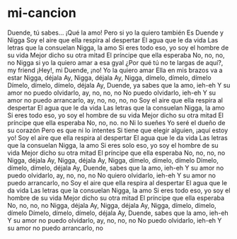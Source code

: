 # mi-cancion

Duende, tú sabes...
¡Qué la amo!
Pero si yo la quiero también
Es Duende y Nigga
Soy el aire que ella respira al despertar
El agua que le da vida
Las letras que la consuelan
Nigga, la amo
Si eres todo eso, yo soy el hombre de su vida
Mejor dicho su otra mitad
El príncipe que ella esperaba
No, no, no, no
Nigga si yo la quiero amar a esa gyal
¿Por qué tú no te largas de aquí?, my friend
¡Hey!, mi Duende, ¡no!
Yo la quiero amar
Ella en mis brazos va a estar
Nigga, déjala
Ay, Nigga, déjala
Ay, Nigga, dímelo, dímelo, dímelo
Dímelo, dímelo, dímelo, déjala
Ay, Duende, ya sabes que la amo, ieh-eh
Y su amor no puedo olvidarlo, ay, no, no, no
No puedo olvidarlo, ieh-eh
Y su amor no puedo arrancarlo, ay, no, no, no, no
Soy el aire que ella respira al despertar
El agua que le da vida
Las letras que la consuelan
Nigga, la amo
Si eres todo eso, yo soy el hombre de su vida
Mejor dicho su otra mitad
El príncipe que ella esperaba
No, no, no. no
Ni lo sueñes
Yo seré el dueño de su corazón
Pero es que ni lo intentes
Si tiene que elegir alguien, ¡aquí estoy yo!
Soy el aire que ella respira al despertar
El agua que le da vida
Las letras que la consuelan
Nigga, la amo
Si eres solo eso, yo soy el hombre de su vida
Mejor dicho su otra mitad
El príncipe que ella esperaba
No, no, no, no
Nigga, déjala
Ay, Nigga, déjala
Ay, Nigga, dímelo, dímelo, dímelo
Dímelo, dímelo, dímelo, déjala
Ay, Duende, sabes que la amo, ieh-eh
Y su amor no puedo olvidarlo, ay, no, no, no
No quiero olvidarlo, ieh-eh
Y su amor no puedo arrancarlo, no
Soy el aire que ella respira al despertar
El agua que le da vida
Las letras que la consuelan
Nigga, la amo
Si eres todo eso, yo soy el hombre de su vida
Mejor dicho su otra mitad
El príncipe que ella esperaba
No, no, no, no
Nigga, déjala
Ay, Nigga, déjala
Ay, Nigga, dímelo, dímelo, dímelo
Dímelo, dímelo, dímelo, déjala
Ay, Duende, sabes que la amo, ieh-eh
Y su amor no puedo olvidarlo, ay, no, no, no
No puedo olvidarlo, ieh-eh
Y su amor no puedo arrancarlo, no
